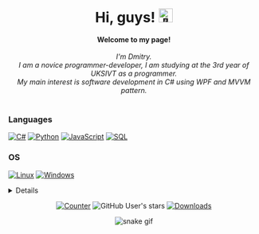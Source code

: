 <h1 align="center">Hi, guys! <img src=https://github-production-user-asset-6210df.s3.amazonaws.com/24524555/238178097-766d336d-b87d-44ba-807c-c51de2bc6b4d.gif" width="28px" alt="👋"></h1>

<p align="center">
    <b>Welcome to my page!</b><br><br>
    <i>
        I'm Dmitry.<br>
        I am a novice programmer-developer, I am studying at the 3rd year of UKSIVT as a programmer.<br>
        My main interest is software development in C# using WPF and MVVM pattern.<br>
    </i><br>
</p>

### Languages
[![C#](https://img.shields.io/badge/csharp-black?style=for-the-badge&logo=csharp)](https://github.com/vsd-y)
[![Python](https://img.shields.io/badge/python-black?style=for-the-badge&logo=python)](https://github.com/vsd-y)
[![JavaScript](https://img.shields.io/badge/javascript-black?style=for-the-badge&logo=javascript)](https://github.com/vsd-y)
[![SQL](https://img.shields.io/badge/sql-black?style=for-the-badge&logo=mysql)](https://github.com/vsd-y)
  
### OS
[![Linux](https://img.shields.io/badge/linux-black?style=for-the-badge&logo=Linux)](https://github.com/vsd-y)
[![Windows](https://img.shields.io/badge/Windows-black?style=for-the-badge&logo=Windows)](https://github.com/vsd-y)

<details>
<p align="center">
  <a href="https://github.com/vsd-y">
    <img src="http://github-profile-summary-cards.vercel.app/api/cards/profile-details?username=vsd-y&theme=transparent" />
  </a>
  <a href="https://github.com/vsd-y">
    <img src="https://github-readme-streak-stats.herokuapp.com/?user=vsd-y&hide_border=true&card_width=338&theme=transparent" />
  </a>
  <a href="https://github.com/vsd-y">
    <img src="http://github-profile-summary-cards.vercel.app/api/cards/stats?username=vsd-y&theme=transparent" />
  </a>
  <a href="https://github.com/vsd-y">
    <img src="https://github-readme-stats.vercel.app/api/top-langs/?username=vsd-y&langs_count=10&exclude_repo=&hide=jupyter%20notebook,vim%20script,cmake,makefile,batchfile,emacs%20lisp,css,html&layout=default&card_width=699&hide_border=true&theme=transparent" />
  </a>
</p>
</details>

<div align="center">
  
  [![Counter](https://visitor-badge.laobi.icu/badge?page_id=vsd-y.vsd-y)](https://github.com/vsd-y)
  ![GitHub User's stars](https://img.shields.io/github/stars/vsd-y?affiliations=OWNER%2CCOLLABORATOR&label=GH%20stars)
  [![Downloads](https://img.shields.io/github/downloads/vsd-y/Installer/total)](https://github.com/vsd-y/Installer/releases)
  
  ![snake gif](https://github.com/vsd-y/vsd-y/blob/output/github-user-contribution.svg)
  
</div>
<!--

- 🔭 I’m currently working on ...
- 🌱 I’m currently learning ...
- 👯 I’m looking to collaborate on ...
- 🤔 I’m looking for help with ...
- 💬 Ask me about ...
- 📫 How to reach me: ...
- 😄 Pronouns: ...
- ⚡ Fun fact: ...
-->
